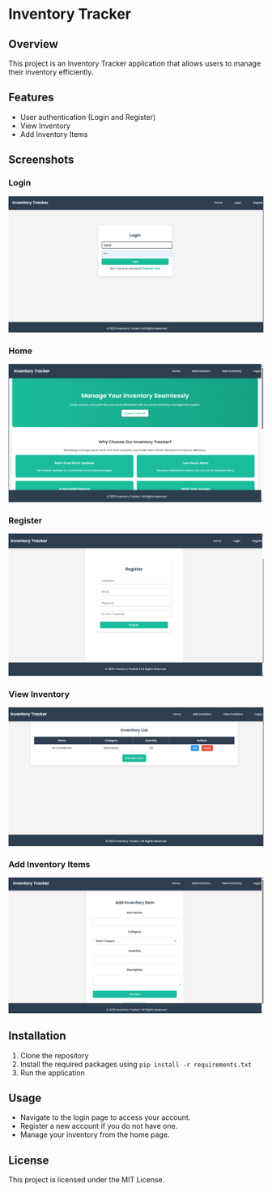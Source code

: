 # Inventory Tracker

## Overview
This project is an Inventory Tracker application that allows users to manage their inventory efficiently.

## Features
- User authentication (Login and Register)
- View Inventory
- Add Inventory Items

## Screenshots
### Login
![Login](imgs/login_page.png)

### Home
![Home](imgs/home_page.png)

### Register
![Register](imgs/register_page.png)

### View Inventory
![View Inventory](imgs/invemtory_list.png)

### Add Inventory Items
![Add Inventory Items](imgs/add_inventory.png)


## Installation
1. Clone the repository
2. Install the required packages using `pip install -r requirements.txt`
3. Run the application

## Usage
- Navigate to the login page to access your account.
- Register a new account if you do not have one.
- Manage your inventory from the home page.

## License
This project is licensed under the MIT License.
